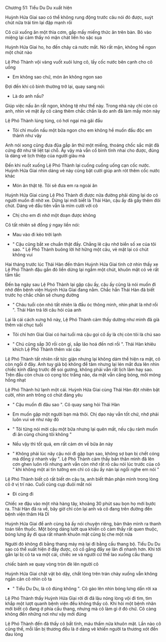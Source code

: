 




Chương 51: Tiểu Du Du xuất hiện

Huỳnh Hứa Giai sao có thể không rung động trước câu nói đó được, suýt chút nữa trái tim lại đập mạnh rồi

Cô cúi xuống ăn một thìa cơm, gắp mấy miếng thức ăn trên bàn. Bỏ vào miệng lại cảm thấy nó mặn chát liền ho sặc sụa

Huỳnh Hứa Giai ho, ho đến chảy cả nước mắt. Nó rất mặn, không hề ngon một chút nào

Lệ Phó Thành vội vàng vuốt xuôi lưng cô, lấy cốc nước bên cạnh cho cô uống

- Em không sao chứ, món ăn không ngon sao

Đợi đến khi cô bình thường trở lại, quay sang nói:

- Là do anh nấu?

Giúp việc nấu ăn rất ngon, không tệ như thế này. Trong nhà này chỉ còn có anh, nhìn vẻ mặt ấy cô càng thêm chắc chắn là do anh đã làm mấy món này


Lệ Phó Thành lúng túng, có hơi ngại mà gãi đầu

- Tôi chỉ muốn nấu một bữa ngon cho em không hề muốn đầu độc em thành như vậy

Anh nói xong cũng đưa đũa gắp ăn thử một miếng, thoáng chốc sắc mặt đã cứng đờ như tê liệt tại chỗ. Ấy vậy mà vẫn cố bình tĩnh nhai cho được, đúng là dáng vẻ lịch thiệp của người giàu mà

Đến khi nuốt xuống Lệ Phó Thành lại cuống cuồng uống cạn cốc nước. Huỳnh Hứa Giai nhìn dáng vẻ này cũng bật cười giúp anh rót thêm cốc nước khác

- Món ăn thật tệ. Tôi sẽ đưa em ra ngoài ăn

Huỳnh Hứa Giai cùng Lệ Phó Thành đi được nửa đường phải dừng lại do có người muốn đi nhờ xe. Dừng lại mới biết là Thái Hàn, cậu ấy đã gầy thêm đôi chút. Dáng vẻ đầu tiên vẫn là mỉm cười với cô

- Chị cho em đi nhờ một đoạn được không

Cô tất nhiên sẽ đồng ý ngay liền nói:

- Mau vào đi kẻo trời lạnh

- " Cậu cũng bắt xe chuẩn thật đấy. Chẳng lẽ cậu nhớ biển số xe của tôi sao. " Lệ Phó Thành buông lời hờ hững một câu, vẻ mặt lại có chút không vui

Hai tháng trước lúc Thái Hàn đến thăm Huỳnh Hứa Giai tình cờ nhìn thấy xe Lệ Phó Thành đậu gần đó liền dừng lại ngắm một chút, khuôn mặt có vẻ rất tấm tắc

Đến ba ngày sau Lệ Phó Thành lại gặp cậu ấy, cậu ấy cũng là nói muốn đi nhờ đến bệnh viện Huỳnh Hứa Giai đang nằm. Chắc hẳn Thái Hàn đã biết trước họ chắc chắn sẽ chung đường

- " Cháu tuổi còn nhỏ tất nhiên là đầu óc thông minh, nhìn phát là nhớ rồi ". Thái Hàn trả lời câu hỏi của anh


Lại là cái cách xưng hô này, Lệ Phó Thành cảm thấy dường như mình đã già thêm vài chục tuổi

- Tôi chỉ hơn Giai Giai có hai tuổi mà cậu gọi cô ấy là chị còn tôi là chú sao

- " Chú cũng sắp 30 rồi còn gì, sắp lão hoá đến nơi rồi ". Thái Hàn khiêu khích Lệ Phó Thành thêm vài câu

Lệ Phó Thành tất nhiên rất tức giận nhưng lại không dám thể hiện ra mặt, cô còn ngồi ở đây. Anh tuy giả bộ không để tâm nhưng lại lén mắt đưa lên nhìn chiếc kính đằng trước để soi gương, không phải vẫn rất lịch lãm hay sao. Trên đầu còn chưa có cọng tóc trắng nào, da mặt vẫn căng bóng, môi mỏng hồng nhạt

Lệ Phó Thành hừ lạnh một cái. Huỳnh Hứa Giai cùng Thái Hàn đột nhiên bật cười, nhìn anh trông có chút đáng yêu

- " Cậu muốn đi đâu sao ". Cô quay sang hỏi Thái Hàn

- Em muốn gặp một người bạn mà thôi. Chị dạo này vẫn tốt chứ, nhớ phải luôn vui vẻ như này đó

- " Tôi từng nói mời cậu một bữa nhưng lại quên mất, nếu cậu rảnh muốn đi ăn cùng chúng tôi không "

- Nếu vậy thì tốt quá, em rất cảm ơn về bữa ăn này

- " Không phải lúc nãy cậu nói đi gặp bạn sao, không sợ bạn bị chết cóng mà đồng ý nhanh vậy ". Lệ Phó Thành cảm thấy bản thân mình đã lên cơn ghen luôn rồi nhưng anh vẫn còn nhớ rất rõ câu nói lúc trước của cô " khi không một ai tin tưởng em chỉ có cậu ấy nán lại ngồi nghe em nói "

Lệ Phó Thành biết cô rất biết ơn cậu ta, anh biết thân phận mình trong lòng cô ở vị trí nào. Cuối cùng cụp đuôi mắt nói

- Đi cùng đi

Chiếc xe đậu vào một nhà hàng tây, khoảng 30 phút sau bọn họ mới bước ra. Thái Hàn đã ra về, bây giờ chỉ còn lại anh và cô đang trên đường đến bệnh viện thăm Hà Dĩ

Huỳnh Hứa Giai để anh cùng bà ấy nói chuyện riêng, bản thân mình ra thanh toán tiền thuốc. Một bóng dáng lướt qua khiến cô cảm thấy rất quen thuộc, bóng lưng ấy đi qua rất nhanh khuôn mặt cũng bị che một nửa

Người đó không đi bằng thang máy mà lại đi bằng cầu thang bộ. Tiểu Du Du sao có thể xuất hiện ở đây được, cô cố gắng đẩy xe lăn đi nhanh hơn. Khi tới gần lại bị cô ta va một cái, chiếc xe và người cứ thế lao xuống cầu thang

chiếc bánh xe quay vòng tròn đè lên người cô

Huỳnh Hứa Giai chật vật bò dậy, chất lỏng trên trán chảy xuống vẫn không ngăn cản cô nhìn cô ta

- " Tiểu Du Du, là cô đúng không ". Cô gào lên nhìn bóng lưng dần rời xa

Lệ Phó Thành thấy Huỳnh Hứa Giai rời đi đã lâu nóng lòng vội đi tìm, tìm khắp một lượt quanh bệnh viện đều không thấy cô. Khi hỏi một bệnh nhân mới biết cô đang ở phía cầu thang, nhưng mà cô làm gì ở đó chứ. Cô càng không đến những nơi như vậy mới đúng

Lệ Phó Thành đến đã thấy cô bất tỉnh, máu thấm nửa khuôn mặt. Lần nào cô cũng thế, mỗi lần bị thương đều là ở dáng vẻ khiến người ta thương xót đến đau lòng





